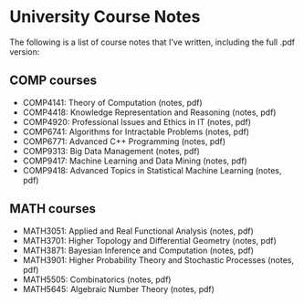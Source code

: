 # University Course Notes
The following is a list of course notes that I've written, including the full .pdf version:

## COMP courses
- COMP4141: Theory of Computation (notes, pdf)
- COMP4418: Knowledge Representation and Reasoning (notes, pdf)
- COMP4920: Professional Issues and Ethics in IT (notes, pdf)
- COMP6741: Algorithms for Intractable Problems (notes, pdf)
- COMP6771: Advanced C++ Programming (notes, pdf)
- COMP9313: Big Data Management (notes, pdf)
- COMP9417: Machine Learning and Data Mining (notes, pdf)
- COMP9418: Advanced Topics in Statistical Machine Learning (notes, pdf)

## MATH courses
- MATH3051: Applied and Real Functional Analysis (notes, pdf)
- MATH3701: Higher Topology and Differential Geometry (notes, pdf)
- MATH3871: Bayesian Inference and Computation (notes, pdf)
- MATH3901: Higher Probability Theory and Stochastic Processes (notes, pdf)
- MATH5505: Combinatorics (notes, pdf)
- MATH5645: Algebraic Number Theory (notes, pdf)
